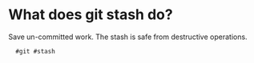 # What does git stash do?

Save un-committed work. The stash is safe from destructive operations.

      #git #stash
